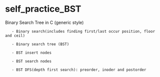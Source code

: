 # self_practice_BST

Binary Search Tree in C (generic style)

       - Binary search(includes finding first/last occur position, floor and ceil)

       - Binary search tree (BST)

       - BST insert nodes

       - BST search nodes

       - BST DFS(depth first search): preorder, inoder and postorder
       


